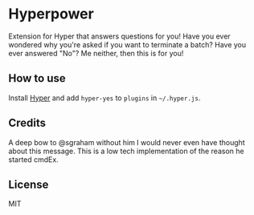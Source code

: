 
# Hyperpower

Extension for Hyper that answers questions for you! Have you ever wondered why you're asked if you want to terminate a batch? Have you ever answered "No"? Me neither, then this is for you!

## How to use

Install [Hyper](https://hyper.is) and add `hyper-yes`
to `plugins` in `~/.hyper.js`.

## Credits

A deep bow to @sgraham without him I would never even have thought about this message. This is a low tech implementation of the reason he started cmdEx.

## License

MIT
